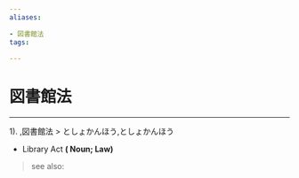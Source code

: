 ```yaml
---
aliases:
    
- 図書館法
tags:
    
---
```


# 図書館法
---
1).
,図書館法 > としょかんほう,としょかんほう

- Library Act
**( Noun; Law)**
> see also: 
            
